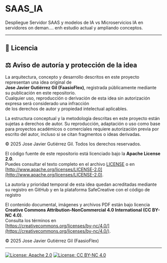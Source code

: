 # SAAS_IA
Despliegue Servidor SAAS  y modelos de IA vs Microservicios IA en servidores on deman.... enh estudio actual y ampliando conceptos.



 
----------------------------
## 🧠 Licencia

## ⚖️ Aviso de autoría y protección de la idea

La arquitectura, concepto y desarrollo descritos en este proyecto representan una idea original de  
**Jose Javier Gutiérrez Gil (FaasioFlex)**, registrada públicamente mediante su publicación en este repositorio.  
Cualquier uso, reproducción o derivación de esta idea sin autorización expresa será considerado una infracción  
de los derechos de autor y propiedad intelectual aplicables.

La estructura conceptual y la metodología descritas en este proyecto están sujetas a derechos de autor.
Su reproducción, adaptación o uso como base para proyectos académicos o comerciales requiere autorización previa
por escrito del autor, incluso si se citan fragmentos o ideas derivadas.

© 2025 Jose Javier Gutiérrez Gil. Todos los derechos reservados.

El código fuente de este repositorio está licenciado bajo la **Apache License 2.0**.  
Puedes consultar el texto completo en el archivo [LICENSE](./LICENSE) o en  
[http://www.apache.org/licenses/LICENSE-2.0](http://www.apache.org/licenses/LICENSE-2.0).

La autoría y prioridad temporal de esta idea quedan acreditadas mediante su registro en GitHub
y en la plataforma SafeCreative con el código de registro

El contenido documental, imágenes y archivos PDF están bajo licencia  
**Creative Commons Attribution-NonCommercial 4.0 International (CC BY-NC 4.0)**.  
Consulta los términos en  
[https://creativecommons.org/licenses/by-nc/4.0/](https://creativecommons.org/licenses/by-nc/4.0/).

© 2025 Jose Javier Gutiérrez Gil (FaasioFlex)

----------------------------------
[![License: Apache 2.0](https://img.shields.io/badge/License-Apache_2.0-blue.svg)](https://www.apache.org/licenses/LICENSE-2.0)
[![License: CC BY-NC 4.0](https://img.shields.io/badge/License-CC_BY--NC_4.0-lightgrey.svg)](https://creativecommons.org/licenses/by-nc/4.0/)
